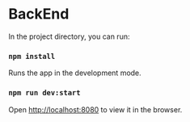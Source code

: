 # BackEnd
In the project directory, you can run:

### `npm install`

Runs the app in the development mode.
### `npm run dev:start`
Open [http://localhost:8080](http://localhost:8080) to view it in the browser.
